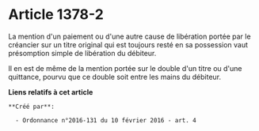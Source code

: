 # Article 1378-2

La mention d'un paiement ou d'une autre cause de libération portée par le créancier sur un titre original qui est toujours
resté en sa possession vaut présomption simple de libération du débiteur. 

Il en est de même de la mention portée sur le double d'un titre ou d'une quittance, pourvu que ce double soit entre les mains
du débiteur.

**Liens relatifs à cet article**

	**Créé par**:

	  - Ordonnance n°2016-131 du 10 février 2016 - art. 4

